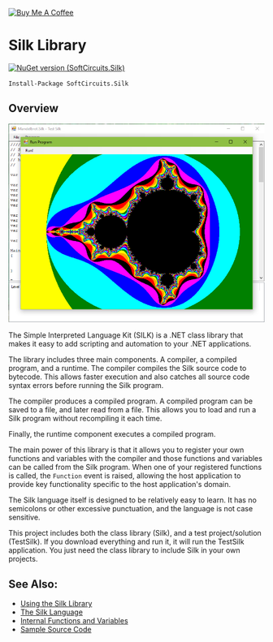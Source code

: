 <a href="https://www.buymeacoffee.com/jonathanwood" target="_blank"><img src="https://www.buymeacoffee.com/assets/img/custom_images/black_img.png" alt="Buy Me A Coffee" style="height: 37px !important;width: 170px !important;" ></a>

# Silk Library

[![NuGet version (SoftCircuits.Silk)](https://img.shields.io/nuget/v/SoftCircuits.Silk.svg?style=flat-square)](https://www.nuget.org/packages/SoftCircuits.Silk/)

```
Install-Package SoftCircuits.Silk
```

## Overview

![Sample Program Screenshot](/docs/ScreenShot.png)

The Simple Interpreted Language Kit (SILK) is a .NET class library that makes it easy to add scripting and automation to your .NET applications.

The library includes three main components. A compiler, a compiled program, and a runtime. The compiler compiles the Silk source code to bytecode. This allows faster execution and also catches all source code syntax errors before running the Silk program.

The compiler produces a compiled program. A compiled program can be saved to a file, and later read from a file. This allows you to load and run a Silk program without recompiling it each time.

Finally, the runtime component executes a compiled program.

The main power of this library is that it allows you to register your own functions and variables with the compiler and those functions and variables can be called from the Silk program. When one of your registered functions is called, the `Function` event is raised, allowing the host application to provide key functionality specific to the host application's domain.

The Silk language itself is designed to be relatively easy to learn. It has no semicolons or other excessive punctuation, and the language is not case sensitive.

This project includes both the class library (Silk), and a test project/solution (TestSilk). If you download everything and run it, it will run the TestSilk application. You just need the class library to include Silk in your own projects.

## See Also:
- [Using the Silk Library](docs/UsingLibrary.md)
- [The Silk Language](docs/SilkLanguage.md)
- [Internal Functions and Variables](docs/InternalFunctions.md)
- [Sample Source Code](docs/Sample.md)
